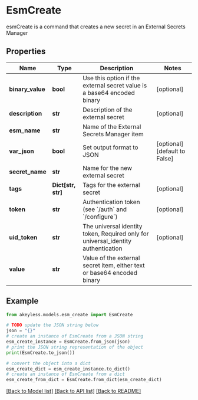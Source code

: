 # EsmCreate

esmCreate is a command that creates a new secret in an External Secrets Manager

## Properties

Name | Type | Description | Notes
------------ | ------------- | ------------- | -------------
**binary_value** | **bool** | Use this option if the external secret value is a base64 encoded binary | [optional] 
**description** | **str** | Description of the external secret | [optional] 
**esm_name** | **str** | Name of the External Secrets Manager item | 
**var_json** | **bool** | Set output format to JSON | [optional] [default to False]
**secret_name** | **str** | Name for the new external secret | 
**tags** | **Dict[str, str]** | Tags for the external secret | [optional] 
**token** | **str** | Authentication token (see &#x60;/auth&#x60; and &#x60;/configure&#x60;) | [optional] 
**uid_token** | **str** | The universal identity token, Required only for universal_identity authentication | [optional] 
**value** | **str** | Value of the external secret item, either text or base64 encoded binary | 

## Example

```python
from akeyless.models.esm_create import EsmCreate

# TODO update the JSON string below
json = "{}"
# create an instance of EsmCreate from a JSON string
esm_create_instance = EsmCreate.from_json(json)
# print the JSON string representation of the object
print(EsmCreate.to_json())

# convert the object into a dict
esm_create_dict = esm_create_instance.to_dict()
# create an instance of EsmCreate from a dict
esm_create_from_dict = EsmCreate.from_dict(esm_create_dict)
```
[[Back to Model list]](../README.md#documentation-for-models) [[Back to API list]](../README.md#documentation-for-api-endpoints) [[Back to README]](../README.md)


